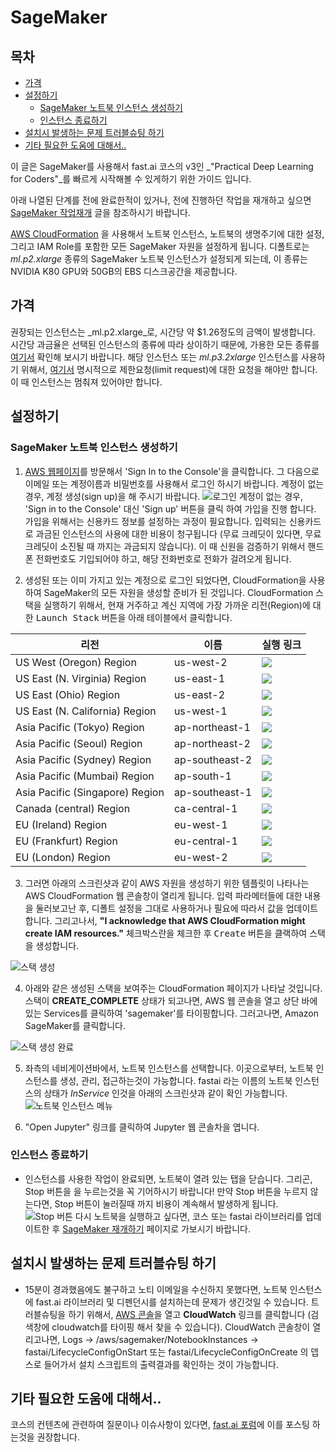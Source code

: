 # SageMaker

## 목차
- [가격](#pricing)
- [설정하기](#setup)
  - [SageMaker 노트북 인스턴스 생성하기](#create_sagemaker_notebook)
  - [인스턴스 종료하기](#shutdown_instance)
- [설치시 발생하는 문제 트러블슈팅 하기](#troubleshooting)
- [기타 필요한 도움에 대해서..](#more_help)

이 글은 SageMaker를 사용해서 fast.ai 코스의 v3인 _"Practical Deep Learning for Coders"_를 빠르게 시작해볼 수 있게하기 위한 가이드 입니다.

아래 나열된 단계를 전에 완료한적이 있거나, 전에 진행하던 작업을 재개하고 싶으면 [SageMaker 작업재개](./sagemaker_update.md) 글을 참조하시기 바랍니다.

[AWS CloudFormation](https://aws.amazon.com/cloudformation/) 을 사용해서 노트북 인스턴스, 노트북의 생명주기에 대한 설정, 그리고 IAM Role를 포함한 모든 SageMaker 자원을 설정하게 됩니다. 디폴트로는 _ml.p2.xlarge_ 종류의 SageMaker 노트북 인스턴스가 설정되게 되는데, 이 종류는 NVIDIA K80 GPU와 50GB의 EBS 디스크공간을 제공합니다.

## 가격 <span id="pricing"></span>

권장되는 인스턴스는 _ml.p2.xlarge_로, 시간당 약 $1.26정도의 금액이 발생합니다. 시간당 과금율은 선택된 인스턴스의 종류에 따라 상이하기 때문에, 가용한 모든 종류를 [여기서](https://aws.amazon.com/sagemaker/pricing/) 확인해 보시기 바랍니다. 해당 인스턴스 또는 _ml.p3.2xlarge_ 인스턴스를 사용하기 위해서, [여기서](https://course.fast.ai/start_aws.html#step-2-request-service-limit) 명시적으로 제한요청(limit request)에 대한 요청을 해야만 합니다. 이 때 인스턴스는 멈춰져 있어야만 합니다.

## 설정하기 <span id="setup"></span>

### SageMaker 노트북 인스턴스 생성하기 <span id="create_sagemaker_notebook"></span>

1. [AWS 웹페이지](https://aws.amazon.com/)를 방문해서 'Sign In to the Console'을 클릭합니다. 그 다음으로 이메일 또는 계정이름과 비밀번호를 사용해서 로그인 하시기 바랍니다. 계정이 없는 경우, 계정 생성(sign up)을 해 주시기 바랍니다.
![로그인](https://course.fast.ai/images/aws/signin.png)
계정이 없는 경우, 'Sign in to the Console' 대신 'Sign up' 버튼을 클릭 하여 가입을 진행 합니다. 가입을 위해서는 신용카드 정보를 설정하는 과정이 필요합니다. 입력되는 신용카드로 과금된 인스턴스의 사용에 대한 비용이 청구됩니다 (무료 크레딧이 있다면, 무료 크레딧이 소진될 때 까지는 과금되지 않습니다). 이 때 신원을 검증하기 위해서 핸드폰 전화번호도 기입되어야 하고, 해당 전화번호로 전화가 걸려오게 됩니다.

2. 생성된 또는 이미 가지고 있는 계정으로 로그인 되었다면, CloudFormation을 사용하여 SageMaker의 모든 자원을 생성할 준비가 된 것입니다. CloudFormation 스택을 실행하기 위해서, 현재 거주하고 계신 지역에 가장 가까운 리전(Region)에 대한 <kbd>Launch Stack</kbd> 버튼을 아래 테이블에서 클릭합니다. 

| 리전 | 이름 | 실행 링크 |
| --- | --- | ------ |
| US West (Oregon) Region |	us-west-2 |	[<img src="https://course.fast.ai/images/aws/cfn-launch-stack.png"/>](https://us-west-2.console.aws.amazon.com/cloudformation/home?region=us-west-2#/stacks/create/review?filter=active&templateURL=https%3A%2F%2Fs3-eu-west-1.amazonaws.com%2Fmmcclean-public-files%2Fsagemaker-fastai-notebook%2Fsagemaker-cfn.yml&stackName=FastaiSageMakerStack) |
US East (N. Virginia) Region | us-east-1 | [<img src="https://course.fast.ai/images/aws/cfn-launch-stack.png"/>](https://us-east-1.console.aws.amazon.com/cloudformation/home?region=us-east-1#/stacks/create/review?filter=active&templateURL=https%3A%2F%2Fs3-eu-west-1.amazonaws.com%2Fmmcclean-public-files%2Fsagemaker-fastai-notebook%2Fsagemaker-cfn.yml&stackName=FastaiSageMakerStack)
US East (Ohio) Region | us-east-2 | [<img src="https://course.fast.ai/images/aws/cfn-launch-stack.png"/>](https://us-east-2.console.aws.amazon.com/cloudformation/home?region=us-east-2#/stacks/create/review?filter=active&templateURL=https%3A%2F%2Fs3-eu-west-1.amazonaws.com%2Fmmcclean-public-files%2Fsagemaker-fastai-notebook%2Fsagemaker-cfn.yml&stackName=FastaiSageMakerStack)
US East (N. California) Region | us-west-1 | [<img src="https://course.fast.ai/images/aws/cfn-launch-stack.png"/>](https://us-west-1.console.aws.amazon.com/cloudformation/home?region=us-west-1#/stacks/create/review?filter=active&templateURL=https%3A%2F%2Fs3-eu-west-1.amazonaws.com%2Fmmcclean-public-files%2Fsagemaker-fastai-notebook%2Fsagemaker-cfn.yml&stackName=FastaiSageMakerStack)
Asia Pacific (Tokyo) Region | ap-northeast-1 | [<img src="https://course.fast.ai/images/aws/cfn-launch-stack.png"/>](https://ap-northeast-1.console.aws.amazon.com/cloudformation/home?region=ap-northeast-1#/stacks/create/review?filter=active&templateURL=https%3A%2F%2Fs3-eu-west-1.amazonaws.com%2Fmmcclean-public-files%2Fsagemaker-fastai-notebook%2Fsagemaker-cfn.yml&stackName=FastaiSageMakerStack)
Asia Pacific (Seoul) Region | ap-northeast-2 | [<img src="https://course.fast.ai/images/aws/cfn-launch-stack.png"/>](https://ap-northeast-2.console.aws.amazon.com/cloudformation/home?region=ap-northeast-2#/stacks/create/review?filter=active&templateURL=https%3A%2F%2Fs3-eu-west-1.amazonaws.com%2Fmmcclean-public-files%2Fsagemaker-fastai-notebook%2Fsagemaker-cfn.yml&stackName=FastaiSageMakerStack)
Asia Pacific (Sydney) Region | ap-southeast-2 | [<img src="https://course.fast.ai/images/aws/cfn-launch-stack.png"/>](https://ap-southeast-2.console.aws.amazon.com/cloudformation/home?region=ap-southeast-2#/stacks/create/review?filter=active&templateURL=https%3A%2F%2Fs3-eu-west-1.amazonaws.com%2Fmmcclean-public-files%2Fsagemaker-fastai-notebook%2Fsagemaker-cfn.yml&stackName=FastaiSageMakerStack)
Asia Pacific (Mumbai) Region | ap-south-1 | [<img src="https://course.fast.ai/images/aws/cfn-launch-stack.png"/>](https://ap-south-1.console.aws.amazon.com/cloudformation/home?region=ap-south-1#/stacks/create/review?filter=active&templateURL=https%3A%2F%2Fs3-eu-west-1.amazonaws.com%2Fmmcclean-public-files%2Fsagemaker-fastai-notebook%2Fsagemaker-cfn.yml&stackName=FastaiSageMakerStack)
Asia Pacific (Singapore) Region | ap-southeast-1 | [<img src="https://course.fast.ai/images/aws/cfn-launch-stack.png"/>](https://ap-southeast-1.console.aws.amazon.com/cloudformation/home?region=ap-southeast-1#/stacks/create/review?filter=active&templateURL=https%3A%2F%2Fs3-eu-west-1.amazonaws.com%2Fmmcclean-public-files%2Fsagemaker-fastai-notebook%2Fsagemaker-cfn.yml&stackName=FastaiSageMakerStack)
Canada (central) Region | ca-central-1 | [<img src="https://course.fast.ai/images/aws/cfn-launch-stack.png"/>](https://ca-central-1.console.aws.amazon.com/cloudformation/home?region=ca-central-1#/stacks/create/review?filter=active&templateURL=https%3A%2F%2Fs3-eu-west-1.amazonaws.com%2Fmmcclean-public-files%2Fsagemaker-fastai-notebook%2Fsagemaker-cfn.yml&stackName=FastaiSageMakerStack)
EU (Ireland) Region | eu-west-1 | [<img src="https://course.fast.ai/images/aws/cfn-launch-stack.png"/>](https://eu-west-1.console.aws.amazon.com/cloudformation/home?region=eu-west-1#/stacks/create/review?filter=active&templateURL=https%3A%2F%2Fs3-eu-west-1.amazonaws.com%2Fmmcclean-public-files%2Fsagemaker-fastai-notebook%2Fsagemaker-cfn.yml&stackName=FastaiSageMakerStack)
EU (Frankfurt) Region | eu-central-1 | [<img src="https://course.fast.ai/images/aws/cfn-launch-stack.png"/>](https://eu-central-1.console.aws.amazon.com/cloudformation/home?region=eu-central-1#/stacks/create/review?filter=active&templateURL=https%3A%2F%2Fs3-eu-west-1.amazonaws.com%2Fmmcclean-public-files%2Fsagemaker-fastai-notebook%2Fsagemaker-cfn.yml&stackName=FastaiSageMakerStack)
EU (London) Region | eu-west-2 | [<img src="https://course.fast.ai/images/aws/cfn-launch-stack.png"/>](https://eu-west-2.console.aws.amazon.com/cloudformation/home?region=eu-west-2#/stacks/create/review?filter=active&templateURL=https%3A%2F%2Fs3-eu-west-1.amazonaws.com%2Fmmcclean-public-files%2Fsagemaker-fastai-notebook%2Fsagemaker-cfn.yml&stackName=FastaiSageMakerStack)

3. 그러면 아래의 스크린샷과 같이 AWS 자원을 생성하기 위한 템플릿이 나타나는 AWS CloudFormation 웹 콘솔창이 열리게 됩니다. 입력 파라메터들에 대한 내용을 둘러보고난 후, 디폴트 설정을 그대로 사용하거나 필요에 따라서 값을 업데이트 합니다. 그리고나서, **"I acknowledge that AWS CloudFormation might create IAM resources."** 체크박스란을 체크한 후 <kbd>Create</kbd> 버튼을 클랙하여 스택을 생성합니다.

![스택 생성](https://course.fast.ai/images/sagemaker/create_stack.png)

4. 아래와 같은 생성된 스택을 보여주는 CloudFormation 페이지가 나타날 것입니다. 스택이 **CREATE_COMPLETE** 상태가 되고나면, AWS 웹 콘솔을 열고 상단 바에 있는 Services를 클릭하여 'sagemaker'를 타이핑합니다. 그러고나면, Amazon SageMaker를 클릭합니다.

![스택 생성 완료](https://course.fast.ai/images/sagemaker/01.png)

5. 좌측의 네비게이션바에서, 노트북 인스턴스를 선택합니다. 이곳으로부터, 노트북 인스턴스를 생성, 관리, 접근하는것이 가능합니다. fastai 라는 이름의 노트북 인스턴스의 상태가 _InService_ 인것을 아래의 스크린샷과 같이 확인 가능합니다.
![노트북 인스턴스 메뉴](https://course.fast.ai/images/sagemaker/17.png)

6. "Open Jupyter" 링크를 클릭하여 Jupyter 웹 콘솔차을 엽니다.

### 인스턴스 종료하기 <span id="shutdown_instance"></span>
- 인스턴스를 사용한 작업이 완료되면, 노트북이 열려 있는 탭을 닫습니다. 그리곤, Stop 버튼을 을 누르는것을 꼭 기어하시기 바랍니다! 만약 Stop 버튼을 누르지 않는다면, Stop 버튼이 눌러질때 까지 비용이 계속해서 발생하게 됩니다.
![Stop 버튼](https://course.fast.ai/images/sagemaker/23.png)
다시 노트북을 실행하고 싶다면, 코스 또는 fastai 라이브러리를 업데이트한 후 [SageMaker 재개하기](./sagemaker_update.md) 페이지로 가보시기 바랍니다.

## 설치시 발생하는 문제 트러블슈팅 하기 <span id="troubleshooting"></span>

- 15분이 경과했음에도 불구하고 노티 이메일을 수신하지 못했다면, 노트북 인스턴스에 fast.ai 라이브러리 및 디펜던시를 설치하는데 문제가 생긴것일 수 있습니다. 트러블슈팅을 하기 위해서, [AWS 콘솔](https://aws.amazon.com/console/)을 열고 **CloudWatch** 링크를 클릭합니다 (검색창에 cloudwatch를 타이핑 해서 찾을 수 있습니다). CloudWatch 콘솔창이 열리고나면, Logs -> /aws/sagemaker/NotebookInstances -> fastai/LifecycleConfigOnStart 또는 fastai/LifecycleConfigOnCreate 의 뎁스로 들어가서 설치 스크립트의 출력결과를 확인하는 것이 가능합니다.

## 기타 필요한 도움에 대해서.. <span id="more_help"></span>

코스의 컨텐츠에 관련하여 질문이나 이슈사항이 있다면, [fast.ai 포럼](http://forums.fast.ai/)에 이를 포스팅 하는것을 권장합니다.
